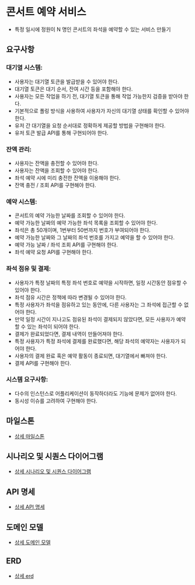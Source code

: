 # 콘서트 예약 서비스
- 특정 일시에 정원이 N 명인 콘서트의 좌석을 예약할 수 있는 서비스 만들기

## 요구사항
### 대기열 시스템:
- 사용자는 대기열 토큰을 발급받을 수 있어야 한다.
- 대기열 토큰은 대기 순서, 잔여 시간 등을 포함해야 한다.
- 사용자는 모든 작업을 하기 전, 대기열 토큰을 통해 작업 가능한지 검증을 받아야 한다.
- 기본적으로 폴링 방식을 사용하여 사용자가 자신의 대기열 상태를 확인할 수 있어야 한다.
- 유저 간 대기열을 요청 순서대로 정확하게 제공할 방법을 구현해야 한다.
- 유저 토큰 발급 API를 통해 구현되어야 한다.

### 잔액 관리:
- 사용자는 잔액을 충전할 수 있어야 한다.
- 사용자는 잔액을 조회할 수 있어야 한다.
- 좌석 예약 시에 미리 충전한 잔액을 이용해야 한다.
- 잔액 충전 / 조회 API를 구현해야 한다.

### 예약 시스템:
- 콘서트의 예약 가능한 날짜를 조회할 수 있어야 한다.
- 예약 가능한 날짜의 예약 가능한 좌석 목록을 조회할 수 있어야 한다.
- 좌석은 총 50개이며, 1번부터 50번까지 번호가 부여되어야 한다.
- 예약 가능한 날짜와 그 날짜의 좌석 번호를 가지고 예약을 할 수 있어야 한다.
- 예약 가능 날짜 / 좌석 조회 API를 구현해야 한다.
- 좌석 예약 요청 API를 구현해야 한다.

### 좌석 점유 및 결제:
- 사용자가 특정 날짜의 특정 좌석 번호로 예약을 시작하면, 일정 시간동안 점유할 수 있어야 한다.
- 좌석 점유 시간은 정책에 따라 변경될 수 있어야 한다.
- 특정 사용자가 좌석을 점유하고 있는 동안에, 다른 사용자는 그 좌석에 접근할 수 없어야 한다.
- 만약 일정 시간이 지나고도 점유된 좌석이 결제되지 않았다면, 모든 사용자가 예약할 수 있는 좌석이 되어야 한다.
- 결제가 완료되었다면, 결제 내역이 만들어져야 한다.
- 특정 사용자가 특정 좌석에 결제를 완료했다면, 해당 좌석의 예약자는 사용자가 되어야 한다.
- 사용자의 결제 완료 혹은 예약 활동이 종료되면, 대기열에서 빠져야 한다.
- 결제 API를 구현해야 한다.

### 시스템 요구사항:
- 다수의 인스턴스로 어플리케이션이 동작하더라도 기능에 문제가 없어야 한다.
- 동시성 이슈를 고려하여 구현해야 한다.


## 마일스톤

- [상세 마일스톤](./docs/milestone.md)

## 시나리오 및 시퀀스 다이어그램

- [상세 시나리오 및 시퀀스 다이어그램](./docs/scenario.md)

## API 명세

- [상세 API 명세](./docs/api_documents.md)

## 도메인 모델

- [상세 도메인 모델](./docs/domain_models.md)

## ERD

- [상세 erd](./docs/erd.md)